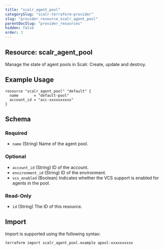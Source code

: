 ```yaml
---
title: "scalr_agent_pool"
categorySlug: "scalr-terraform-provider"
slug: "provider_resource_scalr_agent_pool"
parentDocSlug: "provider_resources"
hidden: false
order: 3
---
```

## Resource: scalr_agent_pool

Manage the state of agent pools in Scalr. Create, update and destroy.

## Example Usage

```hcl
resource "scalr_agent_pool" "default" {
  name       = "default-pool"
  account_id = "acc-xxxxxxxxxx"
}
```

<!-- schema generated by tfplugindocs -->
## Schema

### Required

- `name` (String) Name of the agent pool.

### Optional

- `account_id` (String) ID of the account.
- `environment_id` (String) ID of the environment.
- `vcs_enabled` (Boolean) Indicates whether the VCS support is enabled for agents in the pool.

### Read-Only

- `id` (String) The ID of this resource.

## Import

Import is supported using the following syntax:

```shell
terraform import scalr_agent_pool.example apool-xxxxxxxxxx
```

